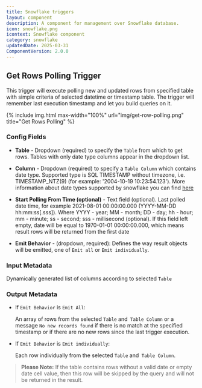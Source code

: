 ```yaml
---
title: Snowflake triggers
layout: component
description: A component for management over Snowflake database.
icon: snowflake.png
icontext: Snowflake component
category: snowflake
updatedDate: 2025-03-31
ComponentVersion: 2.0.0
---
```


## Get Rows Polling Trigger

This trigger will execute polling new and updated rows from specified table with simple criteria of selected datetime or timestamp table. The trigger will remember last execution timestamp and let you build queries on it.

{% include img.html max-width="100%" url="img/get-row-polling.png" title="Get Rows Polling" %}

### Config Fields

* **Table** - Dropdown (required) to specify the `Table` from which to get rows. Tables with only date type columns appear in the dropdown list.

* **Column** - Dropdown (required) to specify a `Table Column` which contains date type. Supported type is SQL TIMESTAMP without timezone, i.e. TIMESTAMP_NTZ(9) (for example: '2004-10-19 10:23:54.123'). More information about date types supported by snowflake you can find [here](https://docs.snowflake.com/en/sql-reference/data-types-datetime.html)

* **Start Polling From Time (optional)** - Text field (optional). Last polled date time, for example 2021-08-01 00:00:00.000 (YYYY-MM-DD hh:mm:ss[.sss]). Where YYYY - year; MM - month; DD - day; hh - hour; mm - minute; ss - second; sss - millisecond (optional). If this field left empty, date will be equal to 1970-01-01 00:00:00.000, which means result rows will be returned from the first date

* **Emit Behavior** - (dropdown, required): Defines the way result objects will be emitted, one of `Emit all` or `Emit individually`.

### Input Metadata

Dynamically generated list of columns according to selected `Table`

### Output Metadata

* If `Emit Behavior` is `Emit All`:

  An array of rows from the selected `Table` and` Table Column` or a message `No new records found` if there is no match at the specified timestamp or if there are no new rows since the last trigger execution.

* If `Emit Behavior` is `Emit individually`:

  Each row individually from the selected `Table` and` Table Column`.

> **Please Note:** If the table contains rows without a valid date or empty date cell value, then this row will be skipped by the query and will not be returned in the result.
